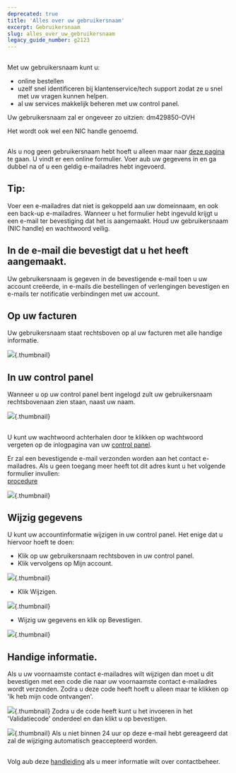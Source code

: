```yaml
---
deprecated: true
title: 'Alles over uw gebruikersnaam'
excerpt: Gebruikersnaam
slug: alles_over_uw_gebruikersnaam
legacy_guide_number: g2123
---
```


## 
Met uw gebruikersnaam kunt u: 


- online bestellen
- uzelf snel identificeren bij klantenservice/tech support zodat ze u snel met uw vragen kunnen helpen.
- al uw services makkelijk beheren met uw control panel. 


Uw gebruikersnaam zal er ongeveer zo uitzien: 
dm429850-OVH

Het wordt ook wel een NIC handle genoemd.


## 
Als u nog geen gebruikersnaam hebt hoeft u alleen maar naar [deze pagina](https://www.ovh.com/auth/?action=gotomanager&from=https://www.ovh.nl/&ovhSubsidiary=nl) te gaan. 
U vindt er een online formulier. Voer aub uw gegevens in en ga dubbel na of u een geldig e-mailadres hebt ingevoerd.

## Tip:
Voer een e-mailadres dat niet is gekoppeld aan uw domeinnaam, en ook een back-up e-mailadres.
Wanneer u het formulier hebt ingevuld krijgt u een e-mail ter bevestiging dat het is aangemaakt. Houd uw gebruikersnaam (NIC handle) en wachtwoord veilig.


## In de e-mail die bevestigt dat u het heeft aangemaakt.
Uw gebruikersnaam is gegeven in de bevestigende e-mail toen u uw account creëerde, in e-mails die bestellingen of verlengingen bevestigen en e-mails ter notificatie verbindingen met uw account.


## Op uw facturen
Uw gebruikersnaam staat rechtsboven op al uw facturen met alle handige informatie.

![](images/3948.png){.thumbnail}


## In uw control panel
Wanneer u op uw control panel bent ingelogd zult uw gebruikersnaam rechtsbovenaan zien staan, naast uw naam.

![](images/3949.png){.thumbnail}


## 
U kunt uw wachtwoord achterhalen door te klikken op wachtwoord vergeten op de inlogpagina van uw [control panel](https://ssl0.ovh.net/).

Er zal een bevestigende e-mail verzonden worden aan het contact e-mailadres. 
Als u geen toegang meer heeft tot dit adres kunt u het volgende formulier invullen:  
[procedure](https://www.ovh.nl/cgi-bin/procedure/procedureChangeEmail.cgi)

![](images/3936.png){.thumbnail}


## Wijzig gegevens
U kunt uw accountinformatie wijzigen in uw control panel. Het enige dat u hiervoor hoeft te doen: 


- Klik op uw gebruikersnaam rechtsboven in uw control panel. 
- Klik vervolgens op Mijn account.



![](images/3953.png){.thumbnail}

- Klik Wijzigen.



![](images/3954.png){.thumbnail}

- Wijzig uw gegevens en klik op Bevestigen.



![](images/3955.png){.thumbnail}


## Handige informatie.
Als u uw voornaamste contact e-mailadres wilt wijzigen dan moet u dit bevestigen met een code die naar uw voornaamste contact e-mailadres wordt verzonden. Zodra u deze code heeft hoeft u alleen maar te klikken op 'Ik heb mijn code ontvangen'.

![](images/3956.png){.thumbnail}
Zodra u de code heeft kunt u het invoeren in het 'Validatiecode' onderdeel en dan klikt u op bevestigen.

![](images/3957.png){.thumbnail}
Als u niet binnen 24 uur op deze e-mail hebt gereageerd dat zal de wijziging automatisch geaccepteerd worden.


## 
Volg aub deze [handleiding](https://www.ovh.co.uk/g1858.management_of_contacts_and_personal_information) als u meer informatie wilt over contactbeheer.

